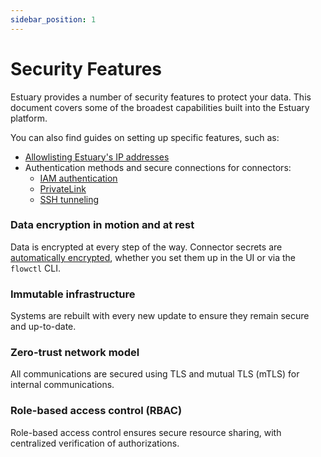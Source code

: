 ```yaml
---
sidebar_position: 1
---
```


# Security Features

Estuary provides a number of security features to protect your data. This document covers some of the broadest capabilities built into the Estuary platform.

You can also find guides on setting up specific features, such as:

* [Allowlisting Estuary's IP addresses](/reference/allow-ip-addresses)
* Authentication methods and secure connections for connectors:
   * [IAM authentication](/guides/iam-auth/aws)
   * [PrivateLink](/private-byoc/privatelink)
   * [SSH tunneling](/guides/connect-network/#configure-connections-with-ssh-tunneling)

### Data encryption in motion and at rest

Data is encrypted at every step of the way. Connector secrets are [automatically encrypted](/concepts/flowctl/#protecting-secrets), whether you set them up in the UI or via the `flowctl` CLI.

### Immutable infrastructure

Systems are rebuilt with every new update to ensure they remain secure and up-to-date.

### Zero-trust network model

All communications are secured using TLS and mutual TLS (mTLS) for internal communications.

### Role-based access control (RBAC)

Role-based access control ensures secure resource sharing, with centralized verification of authorizations.
